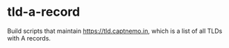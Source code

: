 # tld-a-record

Build scripts that maintain https://tld.captnemo.in, which is a list of all TLDs with A records.
